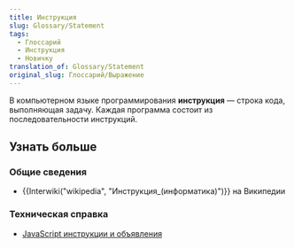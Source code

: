 ```yaml
---
title: Инструкция
slug: Glossary/Statement
tags:
  - Глоссарий
  - Инструкция
  - Новичку
translation_of: Glossary/Statement
original_slug: Глоссарий/Выражение
---
```


В компьютерном языке программирования **инструкция** — строка кода, выполняющая задачу. Каждая программа состоит из последовательности инструкций.

## Узнать больше

### Общие сведения

- {{Interwiki("wikipedia", "Инструкция_(информатика)")}} на Википедии

### Техническая справка

- [JavaScript инструкции и объявления](/ru/docs/Web/JavaScript/Reference/Statements)
